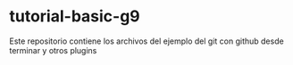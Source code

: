 # tutorial-basic-g9
Este repositorio contiene los archivos del ejemplo del git con github desde terminar y otros plugins
